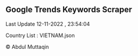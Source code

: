 

## Google Trends Keywords Scraper 
 
Last Update 12-11-2022 , 23:54:04

Country List :
VIETNAM.json



© Abdul Muttaqin 
